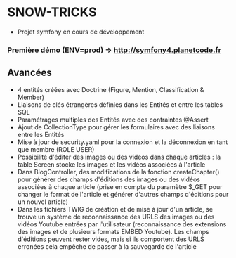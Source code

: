 # SNOW-TRICKS
- Projet symfony en cours de développement

### Première démo (ENV=prod) => http://symfony4.planetcode.fr

## Avancées
- 4 entités créées avec Doctrine (Figure, Mention, Classification & Member)
- Liaisons de clés étrangères définies dans les Entités et entre les tables SQL
- Paramétrages multiples des Entités avec des contraintes @Assert
- Ajout de CollectionType pour gérer les formulaires avec des liaisons entre les Entités
- Mise à jour de security.yaml pour la connexion et la déconnexion en tant que membre (ROLE USER)
- Possibilité d'éditer des images ou des vidéos dans chaque articles : la table Screen stocke les images et les vidéos associées à l'article
- Dans BlogController, des modifications de la fonction createChapter() pour générer des champs d'éditions des images ou des vidéos associées à chaque article (prise en compte du paramètre $_GET pour changer le format de l'article et générer d'autres champs d'éditions pour un nouvel article)
- Dans les fichiers TWIG de création et de mise à jour d'un article, se trouve un système de reconnaissance des URLS des images ou des vidéos Youtube entrées par l'utilisateur (reconnaissance des extensions des images et de plusieurs formats EMBED Youtube). Les champs d'éditions peuvent rester vides, mais si ils comportent des URLS erronées cela empêche de passer à la sauvegarde de l'article
